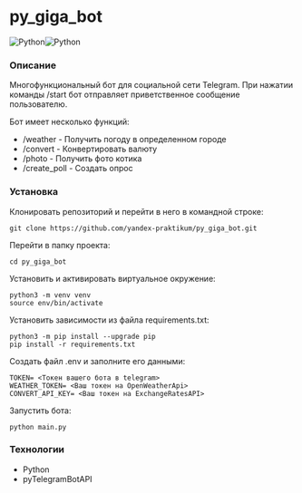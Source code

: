 # py_giga_bot

![Python](https://img.shields.io/badge/Python_3.7-14354C?style=for-the-badge&logo=python&logoColor=white)![Python](https://img.shields.io/badge/aiogram_2.25.1-2CA5E0?style=for-the-badge&logo=telegram&logoColor=white)

### Описание
Многофункциональный бот для социальной сети Telegram.
При нажатии команды /start бот отправляет приветственное сообщение пользователю.

Бот имеет несколько функций:
- /weather - Получить погоду в определенном городе
- /convert - Конвертировать валюту
- /photo - Получить фото котика
- /create_poll - Создать опрос

### Установка
Клонировать репозиторий и перейти в него в командной строке:
```
git clone https://github.com/yandex-praktikum/py_giga_bot.git
``` 
Перейти в папку проекта:
``` 
cd py_giga_bot
```
Установить и активировать виртуальное окружение:
``` 
python3 -m venv venv
source env/bin/activate
```
Установить зависимости из файла requirements.txt:
```
python3 -m pip install --upgrade pip
pip install -r requirements.txt
``` 
Создать файл .env и заполните его данными:
```
TOKEN= <Токен вашего бота в telegram>
WEATHER_TOKEN= <Ваш токен на OpenWeatherApi>
CONVERT_API_KEY= <Ваш токен на ExchangeRatesAPI>
```
Запустить бота:
```
python main.py
```
### Технологии
- Python
- pyTelegramBotAPI
